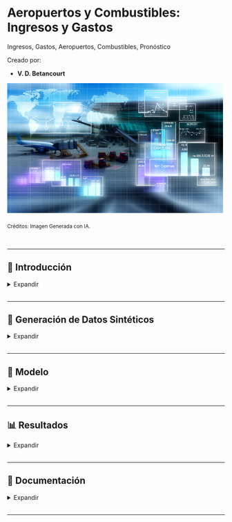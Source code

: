 # Aeropuertos y Combustibles: Ingresos y Gastos

Ingresos, Gastos, Aeropuertos, Combustibles, Pronóstico

Creado por:

*  **V. D. Betancourt**


<img src="https://github.com/vbleal/Airports/blob/main/_Aero_NetIncome/Imag/DE_Aero_Income.png" width="500" height="300">

<sub>Créditos: Imagen Generada con IA.</sub>





<br>

---

## 📃 Introducción


<details>
<summary>Expandir </summary>

<br>


### 🎯 Objetivo

El objetivo del presente proyecto consiste en realizar proyecciones de Ingresos y Gastos para Aeropuertos y Combustibles en distintos aeropuertos.



<br>

### 📄 Descripción

Este proyecto permite generar **datos sintéticos** para los Ingresos y Gastos correspondientes a Aeropuertos y Combustibles que sirvan como datos de entrada para la generación de las **Proyecciones**.

En caso de que los **datos reales** estuviesen disponibles, se podrán introducir en el Modelo (VBA-Excel) para que genere las respectivas predicciones, respetando la estructura de datos (combinaciones y columnas) que se asume en los datos sintéticos.


  
</details>





<br>

---
## 🧪 Generación de Datos Sintéticos

<details>
<summary>Expandir </summary>

<br>

Los **datos sintéticos** generados constan de **15 variables (columnas)**, que son:

* **`'Fecha'`**: Son fechas parametrizables mensuales, en este caso, generadas para el período: **`'2023-01-31'`** al **`'2024-03-31'`**. Cabe señalar que para generar predicciones, el modelo requerirá contar con al menos 2 fechas históricas.

* **`'División'`**: Son 2 categorías: **`'Aeropuertos'`** y **`'Combustibles'`**.

* **`'Concepto'`**: Son 2 categorías para cada **`'División'`**: '**`Ingresos Cobrados'`** y **`'Gastos'`**.

* **`'Subconcepto'`**: Son categorías que dependen de la **`'División'`** y el **`'Concepto'`**.

  - Para Aeropuertos e Ingresos cobrados: **`'Arrendamiento', 'Servicios Aeroportuarios', 'Tarifa de Uso Aeroportuario (TUA)'`**  

  - Para Aeropuertos y Gastos:  **`'Servicios Personales', 'Materiales' `** 

  - Para Combustibles e Ingresos Cobrados: **`'Almacenamiento', 'Expendio'`**  

  - Para Combustibles y Gastos: **`'Servicios Personales', 'Materiales', 'Servicios Generales'`** 

* **11 columnas** más correspondientes a los nombres de cada aeropuerto.

  - Se ha creado un catálogo (diccionario) para los nombres de los aeropuertos (**`'nombres_aropuertos'`**) con la flexibilidad de poder adecuarlo con los nombres reales cuando se tenga dicha información.
 


<img src="https://github.com/vbleal/Airports/blob/main/_Aero_NetIncome/Imag/Datos_Sintéticos_Ene-Mar.png" width="500" height="300">




  
</details>





<br>

---

## 🧮 Modelo

<details>
<summary>Expandir </summary>

<br>


[Documentación: Modelo VBA-Excel para Predicciones](https://github.com/vbleal/Airports/blob/main/_Aero_NetIncome/Report/Proyecciones%20Ingresos%20y%20Gastos%20para%20Aeropuertos%20y%20Combustibles.pdf)



  
</details>






<br>

---
##  📊 Resultados

<details>
<summary>Expandir </summary>

<br>



<details>
<summary>AEROPUERTOS </summary>

<br>

### Aeropuertos - Ingresos Cobrados

#### Gráfico de Barras

<img src="https://github.com/vbleal/Airports/blob/main/_Aero_NetIncome/Imag/Aeropuertos_Ingresos_Barras.png" width="500" height="300">


#### Boxplots y Outliers

<img src="https://github.com/vbleal/Airports/blob/main/_Aero_NetIncome/Imag/Aeropuertos_Ingresos_Outliers.png" width="500" height="300">


<br>

### Aeropuertos - Gastos

#### Gráfico de Barras

<img src="https://github.com/vbleal/Airports/blob/main/_Aero_NetIncome/Imag/Aeropuertos_Gastos_Barras.png" width="500" height="300">

#### Boxplots y Outliers

<img src="https://github.com/vbleal/Airports/blob/main/_Aero_NetIncome/Imag/Aeropuertos_Gastos_Outliers.png" width="500" height="300">

</details>






<details>
<summary>COMBUSTIBLES </summary>

<br>

### Combustibles - Ingresos Cobrados

#### Gráfico de Barras

<img src="https://github.com/vbleal/Airports/blob/main/_Aero_NetIncome/Imag/Combustibles_Ingresos_Barras.png" width="500" height="300">

#### Boxplots y Outliers

<img src="https://github.com/vbleal/Airports/blob/main/_Aero_NetIncome/Imag/Combustibles_Ingresos_Outliers.png" width="500" height="300">




<br>

### Combustibles - Gastos

#### Gráfico de Barras

<img src="https://github.com/vbleal/Airports/blob/main/_Aero_NetIncome/Imag/Combustibles_Gastos_Barras.png" width="500" height="300">

#### Boxplots y Outliers

<img src="https://github.com/vbleal/Airports/blob/main/_Aero_NetIncome/Imag/Combustibles_Gastos_Outliers.png" width="500" height="300">



</details>

  
</details>








<br>

---
## 💼 Documentación

<details>
<summary>Expandir </summary>

<br>

[Modelo VBA-Excel](https://github.com/vbleal/Airports/blob/main/_Aero_NetIncome/Report/Proyecciones%20Ingresos%20y%20Gastos%20para%20Aeropuertos%20y%20Combustibles.pdf)


[Modelo para Generar Datos Sintéticos de Ingresos y Gastos con Python]()

  
</details>


<br>

---
